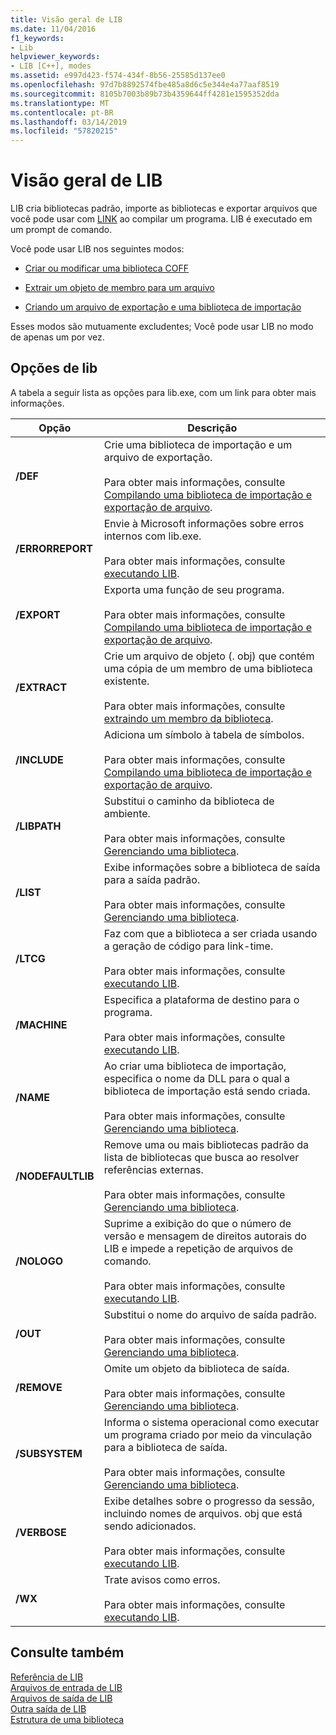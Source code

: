 ```yaml
---
title: Visão geral de LIB
ms.date: 11/04/2016
f1_keywords:
- Lib
helpviewer_keywords:
- LIB [C++], modes
ms.assetid: e997d423-f574-434f-8b56-25585d137ee0
ms.openlocfilehash: 97d7b8892574fbe485a8d6c5e344e4a77aaf8519
ms.sourcegitcommit: 8105b7003b89b73b4359644ff4281e1595352dda
ms.translationtype: MT
ms.contentlocale: pt-BR
ms.lasthandoff: 03/14/2019
ms.locfileid: "57820215"
---
```

# <a name="overview-of-lib"></a>Visão geral de LIB

LIB cria bibliotecas padrão, importe as bibliotecas e exportar arquivos que você pode usar com [LINK](linker-options.md) ao compilar um programa. LIB é executado em um prompt de comando.

Você pode usar LIB nos seguintes modos:

- [Criar ou modificar uma biblioteca COFF](managing-a-library.md)

- [Extrair um objeto de membro para um arquivo](extracting-a-library-member.md)

- [Criando um arquivo de exportação e uma biblioteca de importação](working-with-import-libraries-and-export-files.md)

Esses modos são mutuamente excludentes; Você pode usar LIB no modo de apenas um por vez.

## <a name="lib-options"></a>Opções de lib

A tabela a seguir lista as opções para lib.exe, com um link para obter mais informações.

|Opção|Descrição|
|-|-|
|**/DEF**|Crie uma biblioteca de importação e um arquivo de exportação.<br/><br/>Para obter mais informações, consulte [Compilando uma biblioteca de importação e exportação de arquivo](building-an-import-library-and-export-file.md).|
|**/ERRORREPORT**|   Envie à Microsoft informações sobre erros internos com lib.exe.<br/><br/>Para obter mais informações, consulte [executando LIB](running-lib.md).|
|**/EXPORT**|   Exporta uma função de seu programa.<br/><br/>Para obter mais informações, consulte [Compilando uma biblioteca de importação e exportação de arquivo](building-an-import-library-and-export-file.md).|
|**/EXTRACT**|   Crie um arquivo de objeto (. obj) que contém uma cópia de um membro de uma biblioteca existente.<br/><br/>Para obter mais informações, consulte [extraindo um membro da biblioteca](extracting-a-library-member.md).|
|**/INCLUDE**|   Adiciona um símbolo à tabela de símbolos.<br/><br/>Para obter mais informações, consulte [Compilando uma biblioteca de importação e exportação de arquivo](building-an-import-library-and-export-file.md).|
|**/LIBPATH**|   Substitui o caminho da biblioteca de ambiente.<br/><br/>Para obter mais informações, consulte [Gerenciando uma biblioteca](managing-a-library.md).|
|**/LIST**|   Exibe informações sobre a biblioteca de saída para a saída padrão.<br/><br/>Para obter mais informações, consulte [Gerenciando uma biblioteca](managing-a-library.md).|
|**/LTCG**|   Faz com que a biblioteca a ser criada usando a geração de código para link-time.<br/><br/>Para obter mais informações, consulte [executando LIB](running-lib.md).|
|**/MACHINE**|   Especifica a plataforma de destino para o programa.<br/><br/>Para obter mais informações, consulte [executando LIB](running-lib.md).|
|**/NAME**|   Ao criar uma biblioteca de importação, especifica o nome da DLL para o qual a biblioteca de importação está sendo criada.<br/><br/>Para obter mais informações, consulte [Gerenciando uma biblioteca](managing-a-library.md).|
|**/NODEFAULTLIB**|   Remove uma ou mais bibliotecas padrão da lista de bibliotecas que busca ao resolver referências externas.<br/><br/>Para obter mais informações, consulte [Gerenciando uma biblioteca](managing-a-library.md).|
|**/NOLOGO**|   Suprime a exibição do que o número de versão e mensagem de direitos autorais do LIB e impede a repetição de arquivos de comando.<br/><br/>Para obter mais informações, consulte [executando LIB](running-lib.md).|
|**/OUT**|   Substitui o nome do arquivo de saída padrão.<br/><br/>Para obter mais informações, consulte [Gerenciando uma biblioteca](managing-a-library.md).|
|**/REMOVE**|   Omite um objeto da biblioteca de saída.<br/><br/>Para obter mais informações, consulte [Gerenciando uma biblioteca](managing-a-library.md).|
|**/SUBSYSTEM**|   Informa o sistema operacional como executar um programa criado por meio da vinculação para a biblioteca de saída.<br/><br/>Para obter mais informações, consulte [Gerenciando uma biblioteca](managing-a-library.md).|
|**/VERBOSE**|   Exibe detalhes sobre o progresso da sessão, incluindo nomes de arquivos. obj que está sendo adicionados.<br/><br/>Para obter mais informações, consulte [executando LIB](running-lib.md).|
|**/WX**|   Trate avisos como erros.<br/><br/>Para obter mais informações, consulte [executando LIB](running-lib.md).|

## <a name="see-also"></a>Consulte também

[Referência de LIB](lib-reference.md)<br/>
[Arquivos de entrada de LIB](lib-input-files.md)<br/>
[Arquivos de saída de LIB](lib-output-files.md)<br/>
[Outra saída de LIB](other-lib-output.md)<br/>
[Estrutura de uma biblioteca](structure-of-a-library.md)
